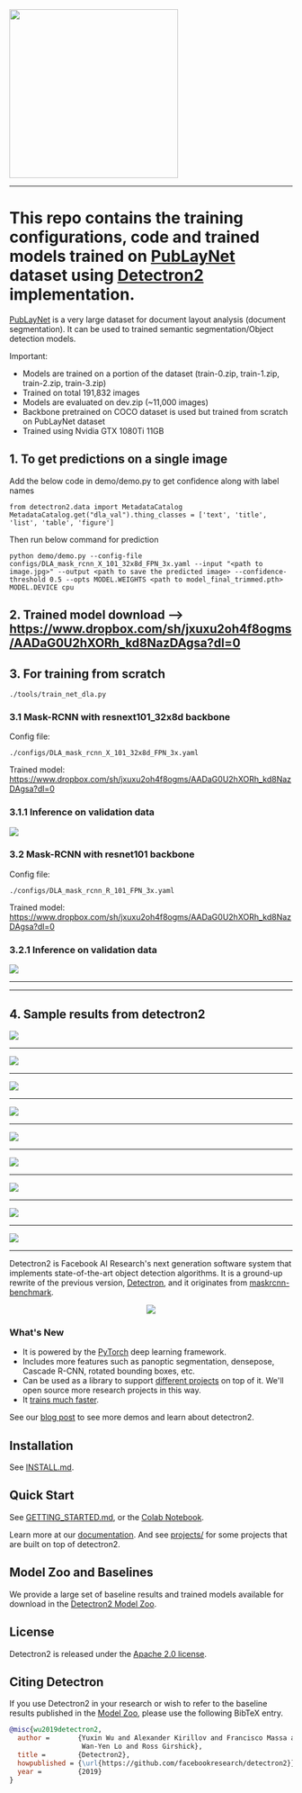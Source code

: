 <img src=".github/Detectron2-Logo-Horz.svg" width="300" >

---

# This repo contains the training configurations, code and trained models trained on [PubLayNet](https://github.com/ibm-aur-nlp/PubLayNet) dataset  using [Detectron2](https://github.com/facebookresearch/detectron2) implementation.
[PubLayNet](https://github.com/ibm-aur-nlp/PubLayNet) is a very large dataset for document layout analysis (document segmentation). It can be used to trained semantic segmentation/Object detection models.

Important:
* Models are trained on a portion of the dataset (train-0.zip, train-1.zip, train-2.zip, train-3.zip)
* Trained on total 191,832 images
* Models are evaluated on dev.zip (~11,000 images)
* Backbone pretrained on COCO dataset is used but trained from scratch on PubLayNet dataset
* Trained using Nvidia GTX 1080Ti 11GB


## 1. To get predictions on a single image  
Add the below code in demo/demo.py to get confidence along with label names
```
from detectron2.data import MetadataCatalog
MetadataCatalog.get("dla_val").thing_classes = ['text', 'title', 'list', 'table', 'figure']
```

Then run below command for prediction
```
python demo/demo.py --config-file configs/DLA_mask_rcnn_X_101_32x8d_FPN_3x.yaml --input "<path to image.jpg>" --output <path to save the predicted image> --confidence-threshold 0.5 --opts MODEL.WEIGHTS <path to model_final_trimmed.pth> MODEL.DEVICE cpu
```

## 2. Trained model download --> https://www.dropbox.com/sh/jxuxu2oh4f8ogms/AADaG0U2hXORh_kd8NazDAgsa?dl=0


## 3. For training from scratch  
```
./tools/train_net_dla.py
```



### 3.1 Mask-RCNN with resnext101_32x8d backbone
Config file: 
```
./configs/DLA_mask_rcnn_X_101_32x8d_FPN_3x.yaml
```  
Trained model: https://www.dropbox.com/sh/jxuxu2oh4f8ogms/AADaG0U2hXORh_kd8NazDAgsa?dl=0


### 3.1.1 Inference on validation data  
<img src="assets/images/resnext101_32x8d/result_resnext101_32x8d.JPG" > 



### 3.2 Mask-RCNN with resnet101 backbone  
Config file: 
```
./configs/DLA_mask_rcnn_R_101_FPN_3x.yaml
```    
Trained model: https://www.dropbox.com/sh/jxuxu2oh4f8ogms/AADaG0U2hXORh_kd8NazDAgsa?dl=0

### 3.2.1 Inference on validation data  
<img src="assets/images/resnet101/result_resnet101.JPG" >

---




---

## 4. Sample results from detectron2

<img src="assets/images/resnext101_32x8d/PMC1247189_00000.jpg" >  

---  
<img src="assets/images/resnext101_32x8d/PMC1247608_00001.jpg" >  

---  
<img src="assets/images/resnext101_32x8d/PMC1281292_00001.jpg" >  

---  
<img src="assets/images/resnext101_32x8d/PMC1343590_00003.jpg" >  

---  
<img src="assets/images/resnext101_32x8d/PMC2778503_00000.jpg" >  

---  
<img src="assets/images/resnext101_32x8d/PMC6052416_00007.jpg" >  

---  
<img src="assets/images/resnext101_32x8d/PMC6095069_00001.jpg" >  

---  
<img src="assets/images/resnext101_32x8d/PMC6095088_00000.jpg" >  

---  
<img src="assets/images/resnext101_32x8d/PMC6098231_00004.jpg" >  

--- 


Detectron2 is Facebook AI Research's next generation software system
that implements state-of-the-art object detection algorithms.
It is a ground-up rewrite of the previous version,
[Detectron](https://github.com/facebookresearch/Detectron/),
and it originates from [maskrcnn-benchmark](https://github.com/facebookresearch/maskrcnn-benchmark/).

<div align="center">
  <img src="https://user-images.githubusercontent.com/1381301/66535560-d3422200-eace-11e9-9123-5535d469db19.png"/>
</div>

### What's New
* It is powered by the [PyTorch](https://pytorch.org) deep learning framework.
* Includes more features such as panoptic segmentation, densepose, Cascade R-CNN, rotated bounding boxes, etc.
* Can be used as a library to support [different projects](projects/) on top of it.
  We'll open source more research projects in this way.
* It [trains much faster](https://detectron2.readthedocs.io/notes/benchmarks.html).

See our [blog post](https://ai.facebook.com/blog/-detectron2-a-pytorch-based-modular-object-detection-library-/)
to see more demos and learn about detectron2.

## Installation

See [INSTALL.md](INSTALL.md).

## Quick Start

See [GETTING_STARTED.md](GETTING_STARTED.md),
or the [Colab Notebook](https://colab.research.google.com/drive/16jcaJoc6bCFAQ96jDe2HwtXj7BMD_-m5).

Learn more at our [documentation](https://detectron2.readthedocs.org).
And see [projects/](projects/) for some projects that are built on top of detectron2.

## Model Zoo and Baselines

We provide a large set of baseline results and trained models available for download in the [Detectron2 Model Zoo](MODEL_ZOO.md).


## License

Detectron2 is released under the [Apache 2.0 license](LICENSE).

## Citing Detectron

If you use Detectron2 in your research or wish to refer to the baseline results published in the [Model Zoo](MODEL_ZOO.md), please use the following BibTeX entry.

```BibTeX
@misc{wu2019detectron2,
  author =       {Yuxin Wu and Alexander Kirillov and Francisco Massa and
                  Wan-Yen Lo and Ross Girshick},
  title =        {Detectron2},
  howpublished = {\url{https://github.com/facebookresearch/detectron2}},
  year =         {2019}
}
```
